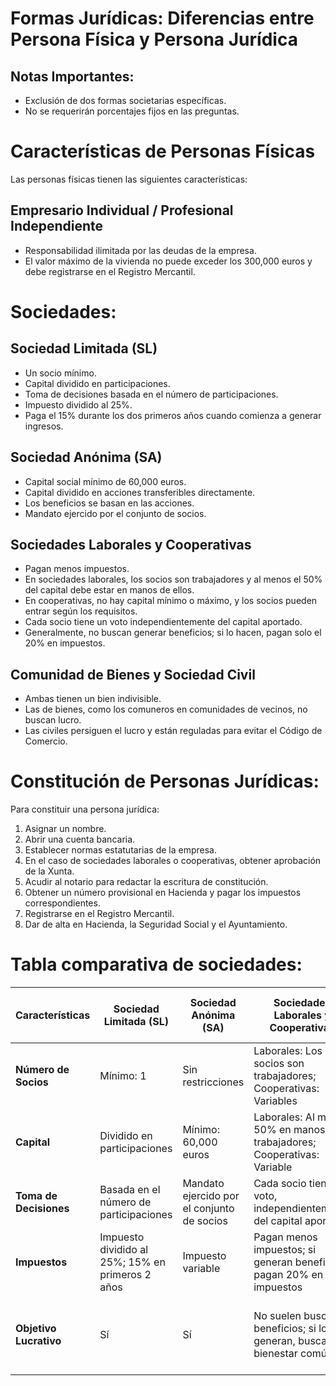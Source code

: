 # Formas Jurídicas: Diferencias entre Persona Física y Persona Jurídica


## Notas Importantes:
- Exclusión de dos formas societarias específicas.
- No se requerirán porcentajes fijos en las preguntas.


# Características de Personas Físicas

Las personas físicas tienen las siguientes características:

## Empresario Individual / Profesional Independiente

- Responsabilidad ilimitada por las deudas de la empresa.
- El valor máximo de la vivienda no puede exceder los 300,000 euros y debe registrarse en el Registro Mercantil.

# Sociedades:
## Sociedad Limitada (SL)

- Un socio mínimo.
- Capital dividido en participaciones.
- Toma de decisiones basada en el número de participaciones.
- Impuesto dividido al 25%.
- Paga el 15% durante los dos primeros años cuando comienza a generar ingresos.

## Sociedad Anónima (SA)

- Capital social mínimo de 60,000 euros.
- Capital dividido en acciones transferibles directamente.
- Los beneficios se basan en las acciones.
- Mandato ejercido por el conjunto de socios.

## Sociedades Laborales y Cooperativas

- Pagan menos impuestos.
- En sociedades laborales, los socios son trabajadores y al menos el 50% del capital debe estar en manos de ellos.
- En cooperativas, no hay capital mínimo o máximo, y los socios pueden entrar según los requisitos.
- Cada socio tiene un voto independientemente del capital aportado.
- Generalmente, no buscan generar beneficios; si lo hacen, pagan solo el 20% en impuestos.

## Comunidad de Bienes y Sociedad Civil

- Ambas tienen un bien indivisible.
- Las de bienes, como los comuneros en comunidades de vecinos, no buscan lucro.
- Las civiles persiguen el lucro y están reguladas para evitar el Código de Comercio.


# Constitución de Personas Jurídicas:

Para constituir una persona jurídica:

1. Asignar un nombre.
2. Abrir una cuenta bancaria.
3. Establecer normas estatutarias de la empresa.
4. En el caso de sociedades laborales o cooperativas, obtener aprobación de la Xunta.
5. Acudir al notario para redactar la escritura de constitución.
6. Obtener un número provisional en Hacienda y pagar los impuestos correspondientes.
7. Registrarse en el Registro Mercantil.
8. Dar de alta en Hacienda, la Seguridad Social y el Ayuntamiento.


# Tabla comparativa de sociedades:

| Características         | Sociedad Limitada (SL)                          | Sociedad Anónima (SA)                                 | Sociedades Laborales y Cooperativas                                   | Comunidad de Bienes y Sociedad Civil                           |
|-------------------------|-------------------------------------------------|---------------------------------------------------------|------------------------------------------------------------------------|--------------------------------------------------------------|
| **Número de Socios**    | Mínimo: 1                                       | Sin restricciones                                       | Laborales: Los socios son trabajadores; Cooperativas: Variables        | Variable                                                     |
| **Capital**             | Dividido en participaciones                      | Mínimo: 60,000 euros                                    | Laborales: Al menos 50% en manos de trabajadores; Cooperativas: Variable | Sin restricciones                                            |
| **Toma de Decisiones**  | Basada en el número de participaciones           | Mandato ejercido por el conjunto de socios              | Cada socio tiene un voto, independientemente del capital aportado       | Sin restricciones                                            |
| **Impuestos**           | Impuesto dividido al 25%; 15% en primeros 2 años | Impuesto variable                                        | Pagan menos impuestos; si generan beneficios, pagan 20% en impuestos   | Variables según sus objetivos y estructura                    |
| **Objetivo Lucrativo**  | Sí                                              | Sí                                                      | No suelen buscar beneficios; si los generan, buscan el bienestar común | Civiles persiguen el lucro; Bienes, no buscan lucrarse       |

